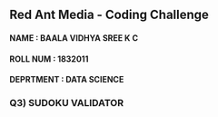 ## Red Ant Media - Coding Challenge

#### NAME      : BAALA VIDHYA SREE K C
#### ROLL NUM  : 1832011
#### DEPRTMENT : DATA SCIENCE

### Q3) SUDOKU VALIDATOR

